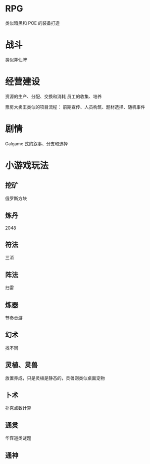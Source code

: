 # RPG

类似暗黑和 POE 的装备打造

# 战斗

类似弈仙牌

# 经营建设

资源的生产、分配、交换和消耗
员工的收集、培养

票房大卖王类似的项目流程：
前期宣传、人员构筑、题材选择、随机事件

# 剧情

Galgame 式的叙事、分支和选择

# 小游戏玩法

## 挖矿

俄罗斯方块

## 炼丹

2048

## 符法

三消

## 阵法

扫雷

## 炼器

节奏音游

## 幻术

找不同

## 灵植、灵兽

放置养成，只是灵植是静态的，灵兽则类似桌面宠物

## 卜术

扑克点数计算

## 通灵

华容道类谜题

## 通神
